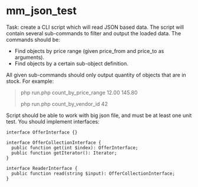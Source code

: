 # mm_json_test
Task: create a CLI script which will read JSON based data. The script will contain several sub-commands to filter and output the loaded data. The commands should be:

* Find objects by price range (given price_from and price_to as arguments).
* Find objects by a certain sub-object definition.

All given sub-commands should only output quantity of objects that are in stock.
For example:

> php run.php count_by_price_range 12.00 145.80
> 
> php run.php count_by_vendor_id 42

Script should be able to work with big json file, and must be at least one unit test.
You should implement interfaces:

```
interface OfferInterface {}
 
interface OfferCollectionInterface {
  public function get(int $index): OfferInterface;
  public function getIterator(): Iterator;
}

interface ReaderInterface {
  public function read(string $input): OfferCollectionInterface;
}
```
